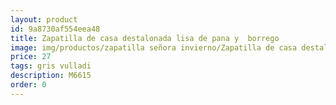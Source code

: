 ```yaml
---
layout: product
id: 9a8730af554eea48
title: Zapatilla de casa destalonada lisa de pana y  borrego
image: img/productos/zapatilla señora invierno/Zapatilla de casa destalonada lisa de pana y  borrego=27=gris vulladi=M6615.webp
price: 27
tags: gris vulladi
description: M6615
order: 0
---
```

